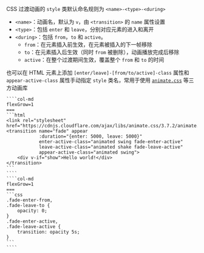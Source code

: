 CSS 过渡动画的 `style` 类默认命名规则为 `<name>-<type>-<during>`
* `<name>`：动画名，默认为 `v`，由 `<transition>` 的 `name` 属性设置
* `<type>`：包括 `enter` 和 `leave`，分别对应元素的进入和离开
* `<during>`：包括 `from`，`to` 和 `active`。
    * `from`：在元素插入前生效，在元素被插入的下一帧移除
    * `to`：在元素插入后生效（同时 `from` 被删除），动画播放完成后移除
    * `active`：在整个过渡期间生效，覆盖整个 `from` 和 `to` 的时间

也可以在 HTML 元素上添加 `[enter/leave]-[from/to/active]-class` 属性和 `appear-active-class` 属性手动指定 `style` 类名，常用于使用 [`animate.css`](https://animate.style/) 等三方动画库

`````col
````col-md
flexGrow=1
===
```html
<link rel="stylesheet" href="https://cdnjs.cloudflare.com/ajax/libs/animate.css/3.7.2/animate.min.css"/>
<transition name="fade" appear
            :duration="{enter: 5000, leave: 5000}"
            enter-active-class="animated swing fade-enter-active"
            leave-active-class="animated shake fade-leave-active"
            appear-active-class="animated swing">
    <div v-if="show">Hello world!</div>
</transition>
```
````
````col-md
flexGrow=1
===
```css
.fade-enter-from,
.fade-leave-to {
    opacity: 0;
}
.fade-enter-active,
.fade-leave-active {
    transition: opacity 5s;
}
```
````
`````
